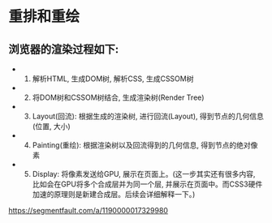 # 重排和重绘

## 浏览器的渲染过程如下:
- 1. 解析HTML, 生成DOM树, 解析CSS, 生成CSSOM树
- 2. 将DOM树和CSSOM树结合, 生成渲染树(Render Tree)
- 3. Layout(回流): 根据生成的渲染树, 进行回流(Layout), 得到节点的几何信息(位置, 大小)
- 4. Painting(重绘): 根据渲染树以及回流得到的几何信息, 得到节点的绝对像素
- 5. Display: 将像素发送给GPU, 展示在页面上。(这一步其实还有很多内容, 比如会在GPU将多个合成层并为同一个层, 并展示在页面中。而CSS3硬件加速的原理则是新建合成层。后续会详细解释一下。)

https://segmentfault.com/a/1190000017329980
